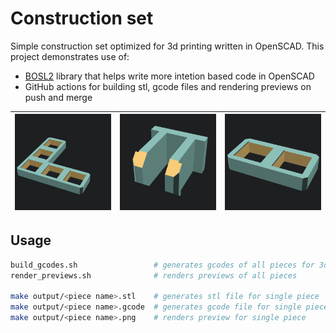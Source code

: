 # Construction set

Simple construction set optimized for 3d printing written in OpenSCAD. This project demonstrates use of:

- [BOSL2](https://github.com/revarbat/BOSL2) library that helps write more intetion based code in OpenSCAD
- GitHub actions for building stl, gcode files and rendering previews on push and merge

| ![preview 1](images/preview_1.png) | ![preview 2](images/preview_3.png) | ![preview 3](images/preview_2.png) |
| --- | --- | --- |

## Usage


```sh
build_gcodes.sh                 # generates gcodes of all pieces for 3d printing
render_previews.sh              # renders previews of all pieces

make output/<piece name>.stl    # generates stl file for single piece
make output/<piece name>.gcode  # generates gcode file for single piece
make output/<piece name>.png    # renders preview for single piece
```
